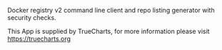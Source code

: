 

Docker registry v2 command line client and repo listing generator with security checks.

This App is supplied by TrueCharts, for more information please visit https://truecharts.org
